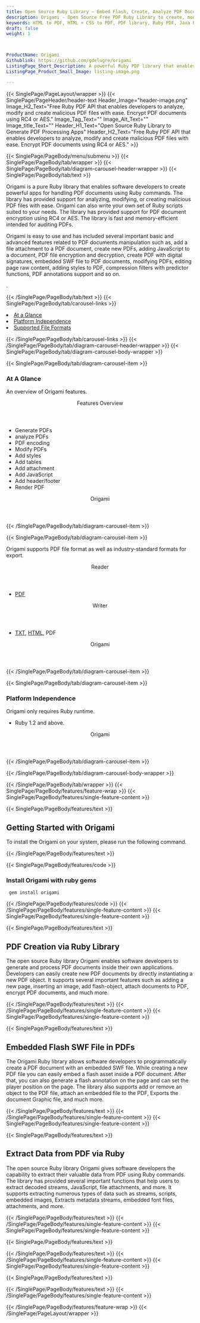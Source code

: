 ```yaml
---
title: Open Source Ruby Library – Embed Flash, Create, Analyze PDF Documents
description: Origami - Open Source Free PDF Ruby Library to create, modify, encrypt & analyze PDF documents. Embed flash file, JavaScript file & extract data from PDF via Ruby.
keywords: HTML to PDF, HTML + CSS to PDF, PDF library, Ruby PDF, Java PDF Library, Open Source PDF Library, Ruby PDF programming, Ruby PDF APIs, Ruby PDF library, create PDF Documents, insert images to PDF, add list to PDF files, Extract Text from PDF, Split PDF to many, fill a PDF form, Extract data from PDF forms, Print a PDF file, PDF to PNG conversion, convert PDF to JPEG, Digitally sign PDF files
draft: false
weight: 1



ProductName: Origami
Githublink: https://github.com/gdelugre/origami
ListingPage_Short_Description: A powerful Ruby PDF library that enables developers toto create powerful apps for handling PDF documents using Ruby commands.
ListingPage_Product_Small_Image: listing-image.png 

---
```


{{< SinglePage/PageLayout/wrapper >}}
{{< SinglePage/PageHeader/header-text
Header_Image="header-image.png"
Image_H2_Text="Free Ruby PDF API that enables developers to analyze, modify and create malicious PDF files with ease. Encrypt PDF documents using RC4 or AES."
Image_Tag_Text=""
Image_Alt_Text=""
Image_title_Text=""
Header_H1_Text="Open Source Ruby Library to Generate PDF Processing Apps"
Header_H2_Text="Free Ruby PDF API that enables developers to analyze, modify and create malicious PDF files with ease. Encrypt PDF documents using RC4 or AES." >}}

{{< SinglePage/PageBody/menu/submenu >}}
{{< SinglePage/PageBody/tab/wrapper >}}
{{< SinglePage/PageBody/tab/diagram-carousel-header-wrapper >}}
{{< SinglePage/PageBody/tab/text >}}



<p>Origami is a pure Ruby library that enables software developers to create powerful apps for handling PDF documents using Ruby commands. The library has provided support for analyzing, modifying, or creating malicious PDF files with ease. Origami can also write your own set of Ruby scripts suited to your needs. The library has provided support for PDF document encryption using RC4 or AES. The library is fast and memory-efficient intended for auditing PDFs.</p>
<p>Origami is easy to use and has included several important basic and advanced features related to PDF documents manipulation such as, add a file attachment to a PDF document, create new PDFs, adding JavaScript to a document, PDF file encryption and decryption, create PDF with digital signatures, embedded SWF file to PDF documents, modifying PDFs, editing page raw content, adding styles to PDF, compression filters with predictor functions, PDF annotations support and so on.</p>
<p>.</p>

{{< /SinglePage/PageBody/tab/text >}}
{{< SinglePage/PageBody/tab/carousel-links >}}

<li data-target="#diagramcarousel" data-slide-to="0"><a href="#">At a Glance</a></li>
<li data-target="#diagramcarousel" data-slide-to="2"><a href="#">Platform Independence</a></li>
<li data-target="#diagramcarousel" data-slide-to="1"><a class="activetab" href="#">Supported File Formats</a></li>


{{< /SinglePage/PageBody/tab/carousel-links >}}
{{< /SinglePage/PageBody/tab/diagram-carousel-header-wrapper >}}
{{< SinglePage/PageBody/tab/diagram-carousel-body-wrapper >}}

{{< SinglePage/PageBody/tab/diagram-carousel-item >}}
<h3>At A Glance</h3>
<p>An overview of Origami features.</p>
<div class="diagram1 d1-poi">
<div class="d1-row">
<div class="d1-col d1-right"><header>Features Overview</header>
<ul>
<li>Generate PDFs</li>
<li>analyze PDFs</li>
<li>PDF encoding</li>
<li>Modify PDFs</li>
<li>Add styles</li>
<li>Add tables</li>
<li>Add attachment</li>
<li>Add JavaScript</li>
<li>Add header/footer</li>
<li>Render PDF</li>
</ul>
</div>
</div>
<div class="d1-logo" style="border: none;"><!--<img src='listing-image.png' alt="Compression APIs for .NET" />--><header>Origami</header><footer><small></small></footer></div>
<!--/logo--></div>
<!--/diagram1-->
{{< /SinglePage/PageBody/tab/diagram-carousel-item >}}

{{< SinglePage/PageBody/tab/diagram-carousel-item >}}
<p>Origami supports PDF file format as well as industry-standard formats for export.</p>
<div class="diagram1 d2 d1-poi">
<div class="d1-row">
<div class="d1-col d1-left"><header><i class="fa fa-arrows-v"> </i> Reader</header>
<ul>
<li><a href="https://docs.fileformat.com/pdf/">PDF</a></li>
</ul>
</div>
<!--/left-->
<div class="d1-col d1-right"><header><i class="fa fa-long-arrow-down"> </i> Writer</header>
<ul>
<li><a href="https://docs.fileformat.com/word-processing/txt/">TXT</a>, <a href="https://docs.fileformat.com/web/html/">HTML</a>, PDF</li>
</ul>
</div>
<!--/right--></div>
<!--/row-->
<div class="d1-logo" style="border: none;"><!--<img src='listing-image.png' alt="Compression APIs for .NET" />--><header>Origami</header><footer><small></small></footer></div>
<!--/logo--></div>
<!--/diagram2-->
{{< /SinglePage/PageBody/tab/diagram-carousel-item >}}

{{< SinglePage/PageBody/tab/diagram-carousel-item >}}
<h3>Platform Independence</h3>
<p>Origami only requires Ruby runtime.</p>
<div class="diagram1 d1-poi">
<div class="d1-row">
<div class="d1-col d1-right"><!--<header><i class="fa fa-cubes">` </i></header-->
<ul>
<li>Ruby 1.2 and above.</li>
</ul>
</div>
<!--/left
<div class="d1-col d1-right">&nbsp;</div> --> <!--/right--></div>
<!--/row-->
<div class="d1-logo" style="border: none;"><!--<img src='listing-image.png' alt="Compression APIs for .NET" />--><header>Origami</header><footer><small></small></footer></div>
<!--/logo--></div>
<!--/diagram2 -->
{{< /SinglePage/PageBody/tab/diagram-carousel-item >}}

{{< /SinglePage/PageBody/tab/diagram-carousel-body-wrapper >}}

{{< /SinglePage/PageBody/tab/wrapper >}}
{{< SinglePage/PageBody/features/feature-wrap >}}
{{< SinglePage/PageBody/features/single-feature-content >}}

{{< SinglePage/PageBody/features/text >}}
<h2 class="h2title">Getting Started with Origami</h2>
<p>To install the Origami on your system, please run the following command. </p>
{{< /SinglePage/PageBody/features/text >}}

{{< SinglePage/PageBody/features/code >}}
<h3>Install Origami with ruby gems</h3>
<pre><code class="html"> gem install origami</code></pre>

{{< /SinglePage/PageBody/features/code >}}
{{< /SinglePage/PageBody/features/single-feature-content >}}
{{< SinglePage/PageBody/features/single-feature-content >}}

{{< SinglePage/PageBody/features/text >}}
<h2 class="h2title">PDF Creation via Ruby Library</h2>
<p>The open source Ruby library Origami enables software developers to generate and process PDF documents inside their own applications. Developers can easily create new PDF documents by directly instantiating a new PDF object. It supports several important features such as adding a new page, inserting an image, add flash-object, attach documents to PDF, encrypt PDF documents, and much more. </p>

{{< /SinglePage/PageBody/features/text >}}
{{< /SinglePage/PageBody/features/single-feature-content >}}
{{< SinglePage/PageBody/features/single-feature-content >}}

{{< SinglePage/PageBody/features/text >}}
<h2 class="h2title">Embedded Flash SWF File in PDFs</h2>
<p>The Origami Ruby library allows software developers to programmatically create a PDF document with an embedded SWF file. While creating a new PDF file you can easily embed a flash asset inside a PDF document. After that, you can also generate a flash annotation on the page and can set the player position on the page. The library also supports add or remove an object to the PDF file, attach an embedded file to the PDF, Exports the document Graphic file, and much more.</p>

{{< /SinglePage/PageBody/features/text >}}
{{< /SinglePage/PageBody/features/single-feature-content >}}
{{< SinglePage/PageBody/features/single-feature-content >}}

{{< SinglePage/PageBody/features/text >}}
<h2 class="h2title"> Extract Data from PDF via Ruby</h2>
<p>The open source Ruby library Origami gives software developers the capability to extract their valuable data from PDF using Ruby commands. The library has provided several important functions that help users to extract decoded streams, JavaScript, file attachments, and more. It supports extracting numerous types of data such as streams, scripts, embedded images, Extracts metadata streams, embedded font files, attachments, and more.</p>

{{< /SinglePage/PageBody/features/text >}}
{{< /SinglePage/PageBody/features/single-feature-content >}}
{{< SinglePage/PageBody/features/single-feature-content >}}

{{< SinglePage/PageBody/features/text >}}
 
{{< /SinglePage/PageBody/features/text >}}
{{< /SinglePage/PageBody/features/single-feature-content >}}
{{< SinglePage/PageBody/features/single-feature-content >}}

{{< SinglePage/PageBody/features/text >}}
 
{{< /SinglePage/PageBody/features/text >}}
{{< /SinglePage/PageBody/features/single-feature-content >}}

{{< /SinglePage/PageBody/features/feature-wrap >}}
{{< /SinglePage/PageLayout/wrapper >}}